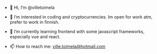 - 👋 Hi, I’m @villetoimela

- 👀 I’m interested in coding and cryptocurrencies. Im open for work atm, prefer to work in finnish.

- 🌱 I’m currently learning frontend with some javascript frameworks, especially vue and react.

- 📫 How to reach me: ville.toimela@hotmail.com

<!---
villetoimela/villetoimela is a ✨ special ✨ repository because its `README.md` (this file) appears on your GitHub profile.
You can click the Preview link to take a look at your changes.
--->
